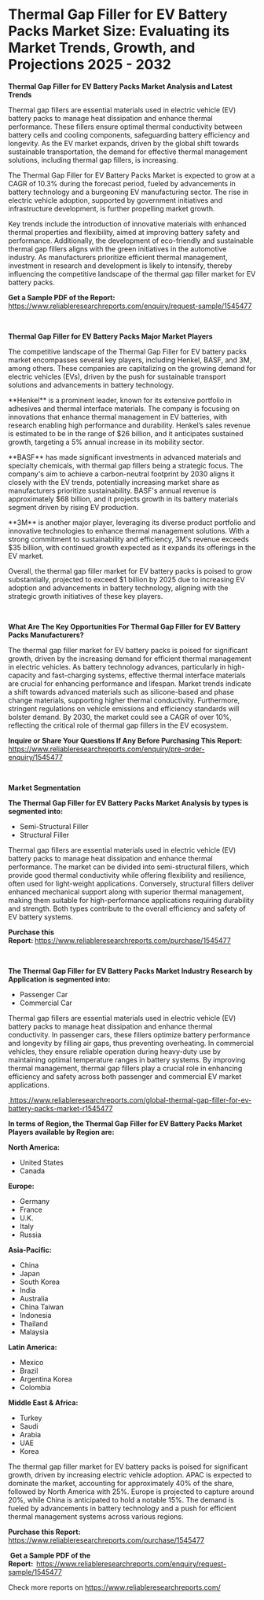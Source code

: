<p><h1>Thermal Gap Filler for EV Battery Packs Market Size: Evaluating its Market Trends, Growth, and Projections 2025 - 2032</h1></p><p><strong>Thermal Gap Filler for EV Battery Packs Market Analysis and Latest Trends</strong></p>
<p><p>Thermal gap fillers are essential materials used in electric vehicle (EV) battery packs to manage heat dissipation and enhance thermal performance. These fillers ensure optimal thermal conductivity between battery cells and cooling components, safeguarding battery efficiency and longevity. As the EV market expands, driven by the global shift towards sustainable transportation, the demand for effective thermal management solutions, including thermal gap fillers, is increasing.</p><p>The Thermal Gap Filler for EV Battery Packs Market is expected to grow at a CAGR of 10.3% during the forecast period, fueled by advancements in battery technology and a burgeoning EV manufacturing sector. The rise in electric vehicle adoption, supported by government initiatives and infrastructure development, is further propelling market growth. </p><p>Key trends include the introduction of innovative materials with enhanced thermal properties and flexibility, aimed at improving battery safety and performance. Additionally, the development of eco-friendly and sustainable thermal gap fillers aligns with the green initiatives in the automotive industry. As manufacturers prioritize efficient thermal management, investment in research and development is likely to intensify, thereby influencing the competitive landscape of the thermal gap filler market for EV battery packs.</p></p>
<p><strong>Get a Sample PDF of the Report:&nbsp;</strong> <a href="https://www.reliableresearchreports.com/enquiry/request-sample/1545477?utm_campaign=3265&utm_medium=2&utm_source=Github&utm_content=ia&utm_term=02042025&utm_id=thermal-gap-filler-for-ev-battery-packs">https://www.reliableresearchreports.com/enquiry/request-sample/1545477</a></p>
<p>&nbsp;</p>
<p><strong>Thermal Gap Filler for EV Battery Packs Major Market Players</strong></p>
<p><p>The competitive landscape of the Thermal Gap Filler for EV battery packs market encompasses several key players, including Henkel, BASF, and 3M, among others. These companies are capitalizing on the growing demand for electric vehicles (EVs), driven by the push for sustainable transport solutions and advancements in battery technology.</p><p>**Henkel** is a prominent leader, known for its extensive portfolio in adhesives and thermal interface materials. The company is focusing on innovations that enhance thermal management in EV batteries, with research enabling high performance and durability. Henkel’s sales revenue is estimated to be in the range of $26 billion, and it anticipates sustained growth, targeting a 5% annual increase in its mobility sector.</p><p>**BASF** has made significant investments in advanced materials and specialty chemicals, with thermal gap fillers being a strategic focus. The company's aim to achieve a carbon-neutral footprint by 2030 aligns it closely with the EV trends, potentially increasing market share as manufacturers prioritize sustainability. BASF's annual revenue is approximately $68 billion, and it projects growth in its battery materials segment driven by rising EV production.</p><p>**3M** is another major player, leveraging its diverse product portfolio and innovative technologies to enhance thermal management solutions. With a strong commitment to sustainability and efficiency, 3M's revenue exceeds $35 billion, with continued growth expected as it expands its offerings in the EV market.</p><p>Overall, the thermal gap filler market for EV battery packs is poised to grow substantially, projected to exceed $1 billion by 2025 due to increasing EV adoption and advancements in battery technology, aligning with the strategic growth initiatives of these key players.</p></p>
<p>&nbsp;</p>
<p><strong>What Are The Key Opportunities For Thermal Gap Filler for EV Battery Packs Manufacturers?</strong></p>
<p><p>The thermal gap filler market for EV battery packs is poised for significant growth, driven by the increasing demand for efficient thermal management in electric vehicles. As battery technology advances, particularly in high-capacity and fast-charging systems, effective thermal interface materials are crucial for enhancing performance and lifespan. Market trends indicate a shift towards advanced materials such as silicone-based and phase change materials, supporting higher thermal conductivity. Furthermore, stringent regulations on vehicle emissions and efficiency standards will bolster demand. By 2030, the market could see a CAGR of over 10%, reflecting the critical role of thermal gap fillers in the EV ecosystem.</p></p>
<p><strong>Inquire or Share Your Questions If Any Before Purchasing This Report:</strong> <a href="https://www.reliableresearchreports.com/enquiry/pre-order-enquiry/1545477?utm_campaign=3265&utm_medium=2&utm_source=Github&utm_content=ia&utm_term=02042025&utm_id=thermal-gap-filler-for-ev-battery-packs">https://www.reliableresearchreports.com/enquiry/pre-order-enquiry/1545477</a></p>
<p>&nbsp;</p>
<p><strong>Market Segmentation</strong></p>
<p><strong>The Thermal Gap Filler for EV Battery Packs Market Analysis by types is segmented into:</strong></p>
<p><ul><li>Semi-Structural Filler</li><li>Structural Filler</li></ul></p>
<p><p>Thermal gap fillers are essential materials used in electric vehicle (EV) battery packs to manage heat dissipation and enhance thermal performance. The market can be divided into semi-structural fillers, which provide good thermal conductivity while offering flexibility and resilience, often used for light-weight applications. Conversely, structural fillers deliver enhanced mechanical support along with superior thermal management, making them suitable for high-performance applications requiring durability and strength. Both types contribute to the overall efficiency and safety of EV battery systems.</p></p>
<p><strong>Purchase this Report:&nbsp;</strong><a href="https://www.reliableresearchreports.com/purchase/1545477?utm_campaign=3265&utm_medium=2&utm_source=Github&utm_content=ia&utm_term=02042025&utm_id=thermal-gap-filler-for-ev-battery-packs">https://www.reliableresearchreports.com/purchase/1545477</a></p>
<p>&nbsp;</p>
<p><strong>The Thermal Gap Filler for EV Battery Packs Market Industry Research by Application is segmented into:</strong></p>
<p><ul><li>Passenger Car</li><li>Commercial Car</li></ul></p>
<p><p>Thermal gap fillers are essential materials used in electric vehicle (EV) battery packs to manage heat dissipation and enhance thermal conductivity. In passenger cars, these fillers optimize battery performance and longevity by filling air gaps, thus preventing overheating. In commercial vehicles, they ensure reliable operation during heavy-duty use by maintaining optimal temperature ranges in battery systems. By improving thermal management, thermal gap fillers play a crucial role in enhancing efficiency and safety across both passenger and commercial EV market applications.</p></p>
<p><a href="https://www.reliableresearchreports.com/global-thermal-gap-filler-for-ev-battery-packs-market-r1545477?utm_campaign=3265&utm_medium=2&utm_source=Github&utm_content=ia&utm_term=02042025&utm_id=thermal-gap-filler-for-ev-battery-packs">&nbsp;https://www.reliableresearchreports.com/global-thermal-gap-filler-for-ev-battery-packs-market-r1545477</a></p>
<p><strong>In terms of Region, the Thermal Gap Filler for EV Battery Packs Market Players available by Region are:</strong></p>
<p>
    <p> <strong> North America: </strong>
        <ul>
            <li>United States</li>
            <li>Canada</li>
        </ul>
        </p> 
    <p> <strong> Europe: </strong>
        <ul>
            <li>Germany</li>
            <li>France</li>
            <li>U.K.</li>
            <li>Italy</li>
            <li>Russia</li>
        </ul>
        </p> 
    <p> <strong> Asia-Pacific: </strong>
        <ul>
            <li>China</li>
            <li>Japan</li>
            <li>South Korea</li>
            <li>India</li>
            <li>Australia</li>
            <li>China Taiwan</li>
            <li>Indonesia</li>
            <li>Thailand</li>
            <li>Malaysia</li>
        </ul>
        </p> 
    <p> <strong> Latin America: </strong>
        <ul>
            <li>Mexico</li>
            <li>Brazil</li>
            <li>Argentina Korea</li>
            <li>Colombia</li>
        </ul>
        </p> 
    <p> <strong> Middle East & Africa: </strong>
        <ul>
            <li>Turkey</li>
            <li>Saudi</li>
            <li>Arabia</li>
            <li>UAE</li>
            <li>Korea</li>
        </ul>
    </p>
    </p>
<p><p>The thermal gap filler market for EV battery packs is poised for significant growth, driven by increasing electric vehicle adoption. APAC is expected to dominate the market, accounting for approximately 40% of the share, followed by North America with 25%. Europe is projected to capture around 20%, while China is anticipated to hold a notable 15%. The demand is fueled by advancements in battery technology and a push for efficient thermal management systems across various regions.</p></p>
<p><strong>Purchase this Report: </strong><a href="https://www.reliableresearchreports.com/purchase/1545477?utm_campaign=3265&utm_medium=2&utm_source=Github&utm_content=ia&utm_term=02042025&utm_id=thermal-gap-filler-for-ev-battery-packs">https://www.reliableresearchreports.com/purchase/1545477</a></p>
<p>&nbsp;<strong>Get a Sample PDF of the Report:&nbsp;&nbsp;</strong><a href="https://www.reliableresearchreports.com/enquiry/request-sample/1545477?utm_campaign=3265&utm_medium=2&utm_source=Github&utm_content=ia&utm_term=02042025&utm_id=thermal-gap-filler-for-ev-battery-packs">https://www.reliableresearchreports.com/enquiry/request-sample/1545477</a></p>
<p><strong></strong></p>
<p>Check more reports on <a href="https://www.reliableresearchreports.com/?utm_campaign=3265&utm_medium=2&utm_source=Github&utm_content=ia&utm_term=02042025&utm_id=thermal-gap-filler-for-ev-battery-packs">https://www.reliableresearchreports.com/</a></p>